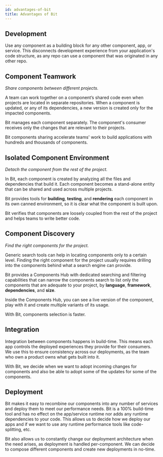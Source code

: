 ```yaml
---
id: advantages-of-bit
title: Advantages of Bit
---
```


## Development

Use any component as a building block for any other component, app, or service. This disconnects development experience from your application's code structure, as any repo can use a component that was originated in any other repo.

## Component Teamwork

_Share components between different projects._

A team can work together on a component’s shared code even when projects are located in separate repositories. When a component is updated, or any of its dependencies, a new version is created only for the impacted components.

Bit manages each component separately. The component's consumer receives only the changes that are relevant to their projects.

Bit components sharing accelerate teams' work to build applications with hundreds and thousands of components.

## Isolated Component Environment

_Detach the component from the rest of the project._

In Bit, each component is created by analyzing all the files and dependencies that build it. Each component becomes a stand-alone entity that can be shared and used across multiple projects.

Bit provides tools for **building**, **testing**, and **rendering** each component in its own canned environment, so it is clear what the component is built upon.

Bit verifies that components are loosely coupled from the rest of the project and helps teams to write better code.

## Component Discovery

_Find the right components for the project._

Generic search tools can help in locating components only to a certain level. Finding the right component for the project usually requires drilling into the components behind what a search engine can provide.

Bit provides a Components Hub with dedicated searching and filtering capabilities that can narrow the components search to list only the components that are adequate to your project, by **language**, **framework**, **dependencies**, and **size**.

Inside the Components Hub, you can see a live version of the component, play with it and create multiple variants of its usage.

With Bit, components selection is faster.

## Integration

Integration between components happens in build-time. This means each app controls the deployed experiences they provide for their consumers. We use this to ensure consistency across our deployments, as the team who own a product owns what gets built into it.

With Bit, we decide when we want to adopt incoming changes for components and also be able to adopt some of the updates for some of the components.

## Deployment

Bit makes it easy to recombine our components into any number of services and deploy them to meet our performance needs. Bit is a 100% build-time tool and has no effect on the app/service runtime nor adds any runtime dependencies to your code. This allows us to decide how we deploy our apps and if we want to use any runtime performance tools like code-splitting, etc.

Bit also allows us to constantly change our deployment architecture when the need arises, as deployment is handled per-component. We can decide to compose different components and create new deployments in no-time.
